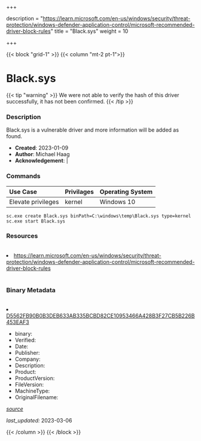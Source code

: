 +++

description = "https://learn.microsoft.com/en-us/windows/security/threat-protection/windows-defender-application-control/microsoft-recommended-driver-block-rules"
title = "Black.sys"
weight = 10

+++


{{< block "grid-1" >}}
{{< column "mt-2 pt-1">}}




# Black.sys 


{{< tip "warning" >}}
We were not able to verify the hash of this driver successfully, it has not been confirmed.
{{< /tip >}}




### Description


Black.sys is a vulnerable driver and more information will be added as found.


- **Created**: 2023-01-09
- **Author**: Michael Haag
- **Acknowledgement**:  | [](https://twitter.com/)

### Commands

| Use Case | Privilages | Operating System | 
|:---- | ---- | ---- |
| Elevate privileges | kernel | Windows 10 |

```
sc.exe create Black.sys binPath=C:\windows\temp\Black.sys type=kernel
sc.exe start Black.sys
```

### Resources
<br>


<li><a href=" https://learn.microsoft.com/en-us/windows/security/threat-protection/windows-defender-application-control/microsoft-recommended-driver-block-rules"> https://learn.microsoft.com/en-us/windows/security/threat-protection/windows-defender-application-control/microsoft-recommended-driver-block-rules</a></li>


<br>


### Binary Metadata
<br>



<li><a href="https://www.virustotal.com/gui/file/D5562FB90B0B3DEB633AB335BCBD82CE10953466A428B3F27CB5B226B453EAF3">D5562FB90B0B3DEB633AB335BCBD82CE10953466A428B3F27CB5B226B453EAF3</a></li>



- binary: 
- Verified: 
- Date: 
- Publisher: 
- Company: 
- Description: 
- Product: 
- ProductVersion: 
- FileVersion: 
- MachineType: 
- OriginalFilename: 

[*source*](https://github.com/magicsword-io/LOLDrivers/tree/main/yaml/black.sys.yml)

*last_updated:* 2023-03-06


{{< /column >}}
{{< /block >}}

